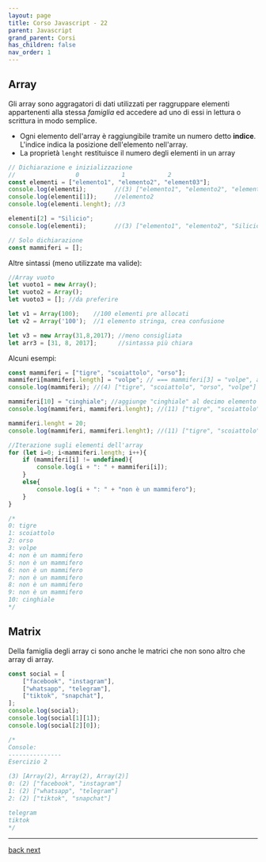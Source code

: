 ```yaml
---
layout: page
title: Corso Javascript - 22
parent: Javascript
grand_parent: Corsi
has_children: false
nav_order: 1
---
```


## Array

Gli array sono aggragatori di dati utilizzati per raggruppare elementi appartenenti alla stessa *famiglia* ed accedere ad uno di essi in lettura o scrittura in modo semplice. 

- Ogni elemento dell'array è raggiungibile tramite un numero detto **indice**. L'indice indica la posizione dell'elemento nell'array.
- La proprietà `lenght` restituisce il numero degli elementi in un array

```js
// Dichiarazione e inizializzazione
//                 0            1            2
const elementi = ["elemento1", "elemento2", "element03"];
console.log(elementi);        //(3) ["elemento1", "elemento2", "element03"]
console.log(elementi[1]);     //elemento2
console.log(elementi.lenght); //3

elementi[2] = "Silicio";
console.log(elementi);        //(3) ["elemento1", "elemento2", "Silicio"]

// Solo dichiarazione
const mammiferi = [];
```

Altre sintassi (meno utilizzate ma valide):

```js
//Array vuoto
let vuoto1 = new Array();
let vuoto2 = Array();
let vuoto3 = []; //da preferire

let v1 = Array(100);    //100 elementi pre allocati 
let v2 = Array('100');  //1 elemento stringa, crea confusione

let v3 = new Array(31,8,2017); //meno consigliata
let arr3 = [31, 8, 2017];      //sintassa più chiara
```

Alcuni esempi:

```js
const mammiferi = ["tigre", "scoiattolo", "orso"];
mammiferi[mammiferi.length] = "volpe"; // === mammiferi[3] = "volpe", aggiunge in coda un elemento
console.log(mammiferi); //(4) ["tigre", "scoiattolo", "orso", "volpe"]

mammiferi[10] = "cinghiale"; //aggiunge "cinghiale" al decimo elemento e riempie con elementi vuoti i restanti
console.log(mammiferi, mammiferi.lenght); //(11) ["tigre", "scoiattolo", "orso", "volpe", empty × 6, "cinghiale"] 11

mammiferi.lenght = 20;
console.log(mammiferi, mammiferi.lenght); //(11) ["tigre", "scoiattolo", "orso", "volpe", empty × 6, "cinghiale", lenght: 20] 20

//Iterazione sugli elementi dell'array
for (let i=0; i<mammiferi.length; i++){
    if (mammiferi[i] != undefined){
        console.log(i + ": " + mammiferi[i]);
    }
    else{
        console.log(i + ": " + "non è un mammifero");
    }
}

/*
0: tigre
1: scoiattolo
2: orso
3: volpe
4: non è un mammifero
5: non è un mammifero
6: non è un mammifero
7: non è un mammifero
8: non è un mammifero
9: non è un mammifero
10: cinghiale
*/
```

## Matrix

Della famiglia degli array ci sono anche le matrici che non sono altro che array di array.

```js
const social = [
    ["facebook", "instagram"],
    ["whatsapp", "telegram"],
    ["tiktok", "snapchat"],
];
console.log(social);
console.log(social[1][1]);
console.log(social[2][0]);

/*
Console:
---------------
Esercizio 2

(3) [Array(2), Array(2), Array(2)]
0: (2) ["facebook", "instagram"]
1: (2) ["whatsapp", "telegram"]
2: (2) ["tiktok", "snapchat"]

telegram
tiktok
*/
```

---

<div class="next-prev">
    <a href="./js-21.html" id="prev-link"> back </a> 
    <a href="./js-23.html" id="next-link"> next </a>
</div>